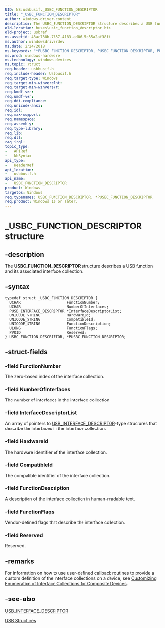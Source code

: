 ```yaml
---
UID: NS:usbbusif._USBC_FUNCTION_DESCRIPTOR
title: "_USBC_FUNCTION_DESCRIPTOR"
author: windows-driver-content
description: The USBC_FUNCTION_DESCRIPTOR structure describes a USB function and its associated interface collection.
old-location: buses\usbc_function_descriptor.htm
old-project: usbref
ms.assetid: 43ac738b-7837-4183-ad06-5c35a2af38ff
ms.author: windowsdriverdev
ms.date: 2/24/2018
ms.keywords: "*PUSBC_FUNCTION_DESCRIPTOR, PUSBC_FUNCTION_DESCRIPTOR, PUSBC_FUNCTION_DESCRIPTOR structure pointer [Buses], USBC_FUNCTION_DESCRIPTOR, USBC_FUNCTION_DESCRIPTOR structure [Buses], _USBC_FUNCTION_DESCRIPTOR, buses.usbc_function_descriptor, usbbusif/PUSBC_FUNCTION_DESCRIPTOR, usbbusif/USBC_FUNCTION_DESCRIPTOR, usbstrct_29623b3f-9def-4eb6-8735-eb695560ce27.xml"
ms.prod: windows-hardware
ms.technology: windows-devices
ms.topic: struct
req.header: usbbusif.h
req.include-header: Usbbusif.h
req.target-type: Windows
req.target-min-winverclnt: 
req.target-min-winversvr: 
req.kmdf-ver: 
req.umdf-ver: 
req.ddi-compliance: 
req.unicode-ansi: 
req.idl: 
req.max-support: 
req.namespace: 
req.assembly: 
req.type-library: 
req.lib: 
req.dll: 
req.irql: 
topic_type:
-	APIRef
-	kbSyntax
api_type:
-	HeaderDef
api_location:
-	usbbusif.h
api_name:
-	USBC_FUNCTION_DESCRIPTOR
product: Windows
targetos: Windows
req.typenames: USBC_FUNCTION_DESCRIPTOR, *PUSBC_FUNCTION_DESCRIPTOR
req.product: Windows 10 or later.
---
```


# _USBC_FUNCTION_DESCRIPTOR structure


## -description


The <b>USBC_FUNCTION_DESCRIPTOR</b> structure describes a USB function and its associated interface collection.


## -syntax


````
typedef struct _USBC_FUNCTION_DESCRIPTOR {
  UCHAR                     FunctionNumber;
  UCHAR                     NumberOfInterfaces;
  PUSB_INTERFACE_DESCRIPTOR *InterfaceDescriptorList;
  UNICODE_STRING            HardwareId;
  UNICODE_STRING            CompatibleId;
  UNICODE_STRING            FunctionDescription;
  ULONG                     FunctionFlags;
  PVOID                     Reserved;
} USBC_FUNCTION_DESCRIPTOR, *PUSBC_FUNCTION_DESCRIPTOR;
````


## -struct-fields




### -field FunctionNumber

The zero-based index of the interface collection.


### -field NumberOfInterfaces

The number of interfaces in the interface collection.


### -field InterfaceDescriptorList

An array of pointers to <a href="..\usbspec\ns-usbspec-_usb_interface_descriptor.md">USB_INTERFACE_DESCRIPTOR</a>-type structures that describe the interfaces in the interface collection.


### -field HardwareId

The hardware identifier of the interface collection.


### -field CompatibleId

The compatible identifier of the interface collection.


### -field FunctionDescription

A description of the interface collection in human-readable text.


### -field FunctionFlags

Vendor-defined flags that describe the interface collection.


### -field Reserved

Reserved.


## -remarks



For information on how to use user-defined callback routines to provide a custom definition of the interface collections on a device, see <a href="https://msdn.microsoft.com/3cf4e9f2-ea33-491f-94af-62d2afacc899">Customizing Enumeration of Interface Collections for Composite Devices</a>.




## -see-also

<a href="..\usbspec\ns-usbspec-_usb_interface_descriptor.md">USB_INTERFACE_DESCRIPTOR</a>



<a href="https://msdn.microsoft.com/library/windows/hardware/ff540160">USB Structures</a>



 

 


